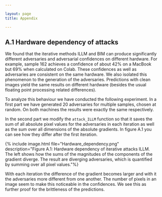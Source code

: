 ```yaml
---

layout: page
title: Appendix

---
```


## A.1 Hardware dependency of attacks

We found that the iterative methods ILLM and BIM can produce significantly different adversaries and adversarial confidences on different hardware. For example, sample 162 achieves a confidence of about 42% on a MacBook but 69% when calculated on Colab. These confidences as well as adversaries are consistent on the same hardware. We also isolated this phenomenon to the generation of the adversaries. Predictions with clean images yield the same results on different hardware (besides the usual floating point processing related differences).

To analyze this behaviour we have conducted the following experiment.
In a first part we have generated 20 adversaries for multiple samples, chosen at random. On both machines the results were exactly the same respectively.

In the second part we modify the `attack_ILLM` function so that it saves the sum of all absolute pixel values for the adversaries in each iteration as well as the sum over all dimensions of the absolute gradients. In figure A.1 you can see how they differ after the first iteration.

{% include image.html file="Hardware_dependency.png" description="Figure A.1: Hardware dependency of iterative attacks ILLM. The left shows how the sums of the magnitudes of the components of the gradient diverge. The result are diverging adversaries, which is quantified by summing over all pixel values."%}

With each iteration the difference of the gradient becomes larger and with it the adversaries more different from one another. The number of pixels in an image seem to make this noticeable in the confidences. We see this as further proof for the brittleness of the predictions.

